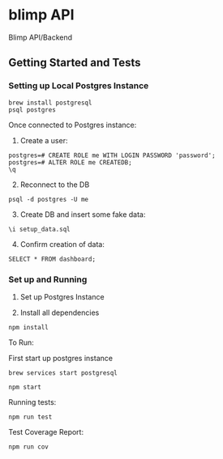 # blimp API

Blimp API/Backend

## Getting Started and Tests

### Setting up Local Postgres Instance

```
brew install postgresql
psql postgres
```

Once connected to Postgres instance:

1. Create a user:

```
postgres=# CREATE ROLE me WITH LOGIN PASSWORD 'password';
postgres=# ALTER ROLE me CREATEDB;
\q
```

2. Reconnect to the DB
```
psql -d postgres -U me
```

3. Create DB and insert some fake data:
```
\i setup_data.sql
```

4. Confirm creation of data:

```
SELECT * FROM dashboard;
```

### Set up and Running

1. Set up Postgres Instance

2. Install all dependencies

```
npm install
```

To Run:

First start up postgres instance

```
brew services start postgresql
```

```
npm start
```

Running tests:

```
npm run test
```

Test Coverage Report:

```
npm run cov
```
